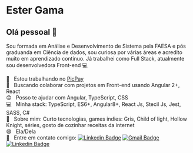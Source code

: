 # Ester Gama

## Olá pessoal 👋
Sou formada em Análise e Desenvolvimento de Sistema pela FAESA e pós graduanda em Ciência de dados, sou curiosa por várias áreas e acredito muito em aprendizado contínuo. 
Já trabalhei como Full Stack, atualmente sou desenvolvedora Front-end :computer:

 :rocket:  &nbsp; Estou trabalhando no [PicPay](https://github.com/esterfaniasantos)
 <br/> :green_heart: &nbsp; Buscando colaborar com projetos em Front-end usando Angular 2+, React
 <br/> :blush: &nbsp; Posso te ajudar com Angular, TypeScript, CSS
 <br/> :computer: &nbsp; Minha stack: TypeScript, ES6+, Angular8+, React Js, Stecil Js, Jest, SASS, C#
 <br/> 💬  &nbsp; Sobre mim: Curto tecnologias, games indies: Gris, Child of light, Hollow Knight, séries, gosto de cozinhar receitas da internet
 <br/> 😄  &nbsp; Ela/Dela
 <br/> :email: &nbsp; Entre em contato comigo: [![Linkedin Badge](https://img.shields.io/badge/-Esterfania-blue?style=flat-square&logo=Linkedin&logoColor=white&link=https://www.linkedin.com/in/esterfania-gama/)](https://www.linkedin.com/in/esterfania-gama/) [![Gmail Badge](https://img.shields.io/badge/-esterfaniagama@gmail.com-c14438?style=flat-square&logo=Gmail&logoColor=white&link=mailto:esterfaniagama@gmail.com)](mailto:esterfaniagam@gmail.com) [![Linkedin Badge](https://img.shields.io/badge/-Links-purple?style=flat-square&logoColor=white&link=https://esterfania.github.io/links/)](https://esterfania.github.io/links/) 

